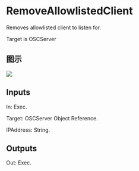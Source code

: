 # RemoveAllowlistedClient

Removes allowlisted client to listen for.

Target is OSCServer

## 图示

![]($-20221218-18062167.png)

## Inputs

In: Exec.

Target: OSCServer Object Reference.

IPAddress: String.  

## Outputs

Out: Exec.

